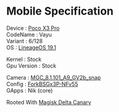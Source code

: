 # Mobile Specification

Device : [Poco X3 Pro](https://www.gsmarena.com/xiaomi_poco_x3_pro-10802.php)<br>
CodeName : Vayu<br>
Variant : 6/128<br>
OS : [LineageOS 19.1](https://download.lineageos.org/vayu)<br>

Kernel : Stock<br>
Gpu Version : Stock<br>

Camera : [MGC_8.1.101_A9_GV2b_snap](https://1-dontsharethislink.celsoazevedo.com/file/filesc/MGC_8.1.101_A9_GV2b_snap.apk)<br>
Config : [ForkBSGx3P-NFv55](https://github.com/BEASTover9000/Mobile-Specification/releases/tag/v55)<br>
GApps : Nik (core)<br>

Rooted With [Magisk Delta Canary](https://github.com/HuskyDG/magisk-files/blob/main/intro.md)
